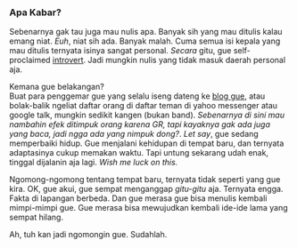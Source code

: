 ### Apa Kabar?

Sebenarnya gak tau juga mau nulis apa. Banyak sih yang mau ditulis kalau emang niat. _Euh_, niat sih ada. Banyak malah. Cuma semua isi kepala yang mau ditulis ternyata isinya sangat personal. _Secara_ gitu, gue self-proclaimed [introvert](http://www.thefreedictionary.com/self-proclaimed). Jadi mungkin nulis yang tidak masuk daerah personal aja.

Kemana gue belakangan?  
Buat para penggemar gue yang selalu iseng dateng ke [blog gue](http://kriwil.com), atau bolak-balik ngeliat daftar orang di daftar teman di yahoo messenger atau google talk, mungkin sedikit kangen (bukan band). _Sebenarnya di sini mau nambahin efek ditimpuk orang karena GR, tapi kayaknya gak ada juga yang baca, jadi ngga ada yang nimpuk dong?_. _Let say_, gue sedang memperbaiki hidup. Gue menjalani kehidupan di tempat baru, dan ternyata adaptasinya cukup memakan waktu. Tapi untung sekarang udah enak, tinggal dijalanin aja lagi. _Wish me luck on this._

Ngomong-ngomong tentang tempat baru, ternyata tidak seperti yang gue kira. OK, gue akui, gue sempat menganggap _gitu-gitu_ aja. Ternyata engga. Fakta di lapangan berbeda. Dan gue merasa gue  bisa menulis kembali mimpi-mimpi gue. Gue merasa bisa mewujudkan kembali ide-ide lama yang sempat hilang.

Ah, tuh kan jadi ngomongin gue. Sudahlah.

<!-- {"time": "2007-09-27 06:29:56", "title": "Apa Kabar?"} -->
